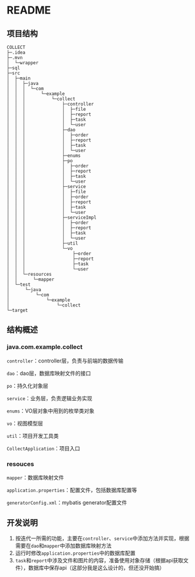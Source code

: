 # README



## 项目结构

```
COLLECT                             
├─.idea
├─.mvn
│  └─wrapper
├─sql
├─src
│  ├─main
│  │  ├─java
│  │  │  └─com
│  │  │      └─example
│  │  │          └─collect
│  │  │              ├─controller
│  │  │              │  ├─file
│  │  │              │  ├─report
│  │  │              │  ├─task
│  │  │              │  └─user
│  │  │              ├─dao
│  │  │              │  ├─order
│  │  │              │  ├─report
│  │  │              │  ├─task
│  │  │              │  └─user
│  │  │              ├─enums
│  │  │              ├─po
│  │  │              │  ├─order
│  │  │              │  ├─report
│  │  │              │  ├─task
│  │  │              │  └─user
│  │  │              ├─service
│  │  │              │  ├─file
│  │  │              │  ├─order
│  │  │              │  ├─report
│  │  │              │  ├─task
│  │  │              │  └─user
│  │  │              ├─serviceImpl
│  │  │              │  ├─order
│  │  │              │  ├─report
│  │  │              │  ├─task
│  │  │              │  └─user
│  │  │              ├─util
│  │  │              └─vo
│  │  │                  ├─order
│  │  │                  ├─report
│  │  │                  ├─task
│  │  │                  └─user
│  │  └─resources
│  │      └─mapper
│  └─test
│      └─java
│          └─com
│              └─example
│                  └─collect
└─target

```



## 结构概述

### java.com.example.collect

`controller`：controller层，负责与前端的数据传输

`dao`：dao层，数据库映射文件的接口

`po`：持久化对象层

`service`：业务层，负责逻辑业务实现

`enums`：VO层对象中用到的枚举类对象

`vo`：视图模型层

`util`：项目开发工具类

`CollectApplication`：项目入口



### resouces

`mapper`：数据库映射文件

`application.properties`：配置文件，包括数据库配置等

`generatorConfig.xml`：mybatis generator配置文件



## 开发说明

1. 按迭代一所需的功能，主要在`controller`、`service`中添加方法并实现，根据需要在`dao`和`mapper`中添加数据库映射方法
2. 运行时修改`application.properties`中的数据库配置
3. `task`和`report`中涉及文件和图片的内容，准备使用对象存储（根据api获取文件），数据库中保存api（这部分我是这么设计的，但还没开始搞）